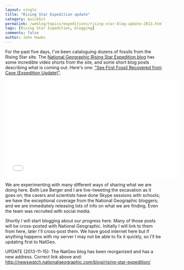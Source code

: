 ```yaml
---
layout: single 
title: "Rising Star Expedition update" 
category: quickbit
permalink: /weblog/topics/expeditions/rising-star-blog-update-2013.html
tags: [Rising Star Expedition, blogging] 
comments: false 
author: John Hawks 
---
```


For the past five days, I've been cataloguing dozens of fossils from the Rising Star site. The <a href="http://newswatch.nationalgeographic.com/blog/rising-star-expedition/">National Geographic Rising Star Expedition blog</a> has some incredible video shorts from the site, and some short blog posts describing what is coming out. Here's one: <a href="https://www.youtube.com/watch?v=2H2Gg-Jkxlw">"See First Fossil Recovered from Cave (Expedition Update)"</a>. 

<div class="middle-picture">
<iframe width="560" height="315" src="//www.youtube.com/embed/2H2Gg-Jkxlw?rel=0" frameborder="0" allowfullscreen></iframe>
</div>

We are experimenting with many different ways of sharing what we are doing here. Both Lee Berger and I are live-tweeting the excavation as it goes on; the cavers and scientists have done Skype sessions with schools; we have the exceptional coverage from the National Geographic bloggers; and we are immediately releasing lots of info on what we are finding. Even the team was recruited with social media. 

Shortly I will start blogging about our progress here. Many of those posts will be cross-posted with National Geographic. Initially I will link to them from here, later I'll cross-post them.  We have good internet here but if anything happens with my server I may not be able to fix it quickly, so I'll be updating first to NatGeo. 

UPDATE (2013-11-15): The NatGeo blog has been reorganized and has a new address. Correct link above and: http://newswatch.nationalgeographic.com/blog/rising-star-expedition/

